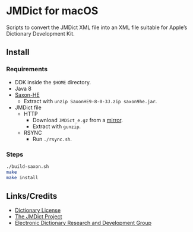 # JMDict for macOS 

Scripts to convert the JMDict XML file into an XML file suitable for Apple’s Dictionary Development Kit.

## Install

### Requirements

* DDK inside the `$HOME` directory.
* Java 8
* [Saxon-HE](https://sourceforge.net/projects/saxon/files/Saxon-HE/9.8/SaxonHE9-8-0-3J.zip/download)
    * Extract with `unzip SaxonHE9-8-0-3J.zip saxon9he.jar`.
* JMDict file
    * HTTP
        * Download `JMDict_e.gz` from a [mirror](http://ftp.monash.edu.au/pub/nihongo/00MIRRORS.html).
        * Extract with `gunzip`.
    * RSYNC
        * Run `./rsync.sh`.

### Steps

```sh
./build-saxon.sh
make
make install
```

## Links/Credits

* [Dictionary License](http://www.edrdg.org/edrdg/licence.html)
* [The JMDict Project](http://www.edrdg.org/jmdict/j_jmdict.html) 
* [Electronic Dictionary Research and Development Group](http://www.edrdg.org/)
